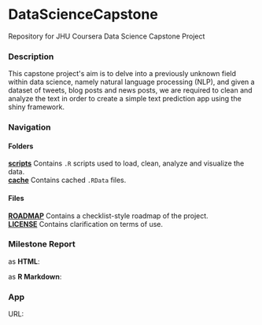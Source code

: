 # DataScienceCapstone
Repository for JHU Coursera Data Science Capstone Project  

### Description  
This capstone project's aim is to delve into a previously unknown field within data science, namely natural language processing (NLP), and given a dataset of tweets, blog posts and news posts, we are required to clean and analyze the text in order to create a simple text prediction app using the shiny framework.  
  
### Navigation
#### Folders
[__scripts__](https://github.com/ykashou92/DataSciPort/tree/master/script) Contains `.R` scripts used to load, clean, analyze and visualize the data.    
[__cache__](https://github.com/ykashou92/DataSciPort/tree/master/cache) Contains cached `.RData` files.  

#### Files
[__ROADMAP__](https://github.com/ykashou92/DataScienceCapstonet/blob/master/ROADMAP.md) Contains a checklist-style roadmap of the project.   
[__LICENSE__](https://github.com/ykashou92/DataSciPort/blob/master/LICENSE) Contains clarification on terms of use.


### Milestone Report  
as **HTML**:  
  
as **R Markdown**:  
  
### App   
URL:  
  